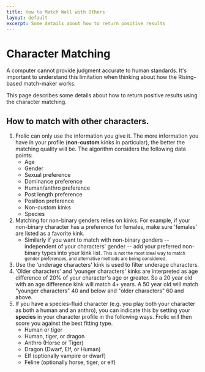 ```yaml
---
title: How to Match Well with Others
layout: default
excerpt: Some details about how to return positive results
---
```

# Character Matching
A computer cannot provide judgment accurate to human standards. It's important to understand this limitation when thinking about how the Rising-based match-maker works.

This page describes some details about how to return positive results using the character matching.

## How to match with other characters.
1. Frolic can only use the information you give it. The more information you have in your profile (**non-custom** kinks in particular), the better the matching quality will be. The algorithm considers the following data points:
   *   Age
   *   Gender
   *   Sexual preference
   *   Dominance preference
   *   Human/anthro preference
   *   Post length preference
   *   Position preference
   *   Non-custom kinks
   *   Species
1. Matching for non-binary genders relies on kinks. For example, if your non-binary character has a preference for females, make sure 'females' are listed as a favorite kink.
   *    Similarly if you want to match with non-binary genders -- independent of your characters' gender -- add your preferred non-binary types into your kink list.
   <small>This is not the most ideal way to match gender preferences, and alternative methods are being considered.</small>
3. Use the 'underage characters' kink is used to filter underage characters.
4. 'Older characters' and 'younger characters' kinks are interpreted as age difference of 20% of your character's age or greater. So a 20 year old with an age difference kink will match 4+ years. A 50 year old will match "younger characters" 40 and below and "older characters" 60 and above.
5. If you have a species-fluid character (e.g. you play both your character as both a human and an anthro), you can indicate this by setting your **species** in your character profile in the following ways. Frolic will then score you against the best fitting type.
    * Human or tiger
    * Human, tiger, or dragon
    * Anthro (Horse or Tiger)
    * Dragon (Dwarf, Elf, or Human)
    * Elf (optionally vampire or dwarf)
    * Feline (optionally horse, tiger, or elf)

